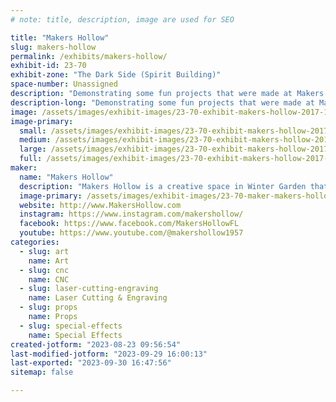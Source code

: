 ```yaml
---
# note: title, description, image are used for SEO

title: "Makers Hollow"
slug: makers-hollow
permalink: /exhibits/makers-hollow/
exhibit-id: 23-70
exhibit-zone: "The Dark Side (Spirit Building)"
space-number: Unassigned
description: "Demonstrating some fun projects that were made at Makers Hollow.  Art and creations."
description-long: "Demonstrating some fun projects that were made at Makers Hollow.  Art and creations."
image: /assets/images/exhibit-images/23-70-exhibit-makers-hollow-2017-10-22-15-33-40-large.jpg
image-primary: 
  small: /assets/images/exhibit-images/23-70-exhibit-makers-hollow-2017-10-22-15-33-40-small.jpg
  medium: /assets/images/exhibit-images/23-70-exhibit-makers-hollow-2017-10-22-15-33-40-medium.jpg
  large: /assets/images/exhibit-images/23-70-exhibit-makers-hollow-2017-10-22-15-33-40-large.jpg
  full: /assets/images/exhibit-images/23-70-exhibit-makers-hollow-2017-10-22-15-33-40-full.jpg
maker: 
  name: "Makers Hollow"
  description: "Makers Hollow is a creative space in Winter Garden that serves artists and makers with resources and a venue to create and tell stories through making.  We are a sandbox to play in."
  image-primary: /assets/images/exhibit-images/23-70-maker-makers-hollow-makershollow-logo-ink-medium.JPG
  website: http://www.MakersHollow.com
  instagram: https://www.instagram.com/makershollow/
  facebook: https://www.facebook.com/MakersHollowFL
  youtube: https://www.youtube.com/@makershollow1957
categories: 
  - slug: art
    name: Art
  - slug: cnc
    name: CNC
  - slug: laser-cutting-engraving
    name: Laser Cutting & Engraving
  - slug: props
    name: Props
  - slug: special-effects
    name: Special Effects
created-jotform: "2023-08-23 09:56:54"
last-modified-jotform: "2023-09-29 16:00:13"
last-exported: "2023-09-30 16:47:56"
sitemap: false

---
```

